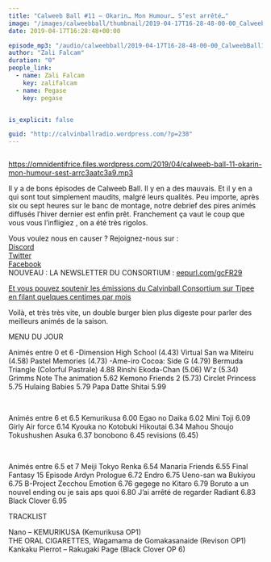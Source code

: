 ```yaml
---
title: "Calweeb Ball #11 – Okarin… Mon Humour… S’est arrêté…"
image: "/images/calweebball/thumbnail/2019-04-17T16-28-48-00-00_CalweebBall11OkarinMonHumourSestarrt.jpg"
date: 2019-04-17T16:28:48+00:00

episode_mp3: "/audio/calweebball/2019-04-17T16-28-48-00-00_CalweebBall11OkarinMonHumourSestarrt.mp3"
author: "Zali Falcam"
duration: "0"
people_link: 
  - name: Zali Falcam
    key: zalifalcam
  - name: Pegase
    key: pegase


is_explicit: false

guid: "http://calvinballradio.wordpress.com/?p=238"
---
```


<PodcastHeader/>

<!-- ECRIRE LA DESCRIPTION DE L'EPISODE SOUS CETTE LIGNE -->
<p><img src="/resources/calweebball/2019-04-17T16-28-48-00-00_CalweebBall11OkarinMonHumourSestarrt/e11.jpg" alt=""></p>
<p><a href="https://omnidentifrice.files.wordpress.com/2019/04/calweeb-ball-11-okarin-mon-humour-sest-arrc3aatc3a9.mp3" rel="nofollow">https://omnidentifrice.files.wordpress.com/2019/04/calweeb-ball-11-okarin-mon-humour-sest-arrc3aatc3a9.mp3</a></p>
<p>Il y a de bons épisodes de Calweeb Ball. Il y en a des mauvais. Et il y en a qui sont tout simplement maudits, malgré leurs qualités. Peu importe, après six ou sept heures sur le banc de montage, notre debrief des pires animés diffusés l’hiver dernier est enfin prêt. Franchement ça vaut le coup que vous vous l’infligiez , on a été très rigolos.</p>
<p>Vous voulez nous en causer ? Rejoignez-nous sur :<br>
<a href="http://discordapp.com/invite/4RnA9v7" rel="nofollow">Discord</a><br>
<a href="https://twitter.com/Calvinball_FM?lang=fr" rel="nofollow">Twitter</a><br>
<a href="https://www.facebook.com/CalvinballRadio/?ref=bookmarks" rel="nofollow">Facebook</a><br>
NOUVEAU : LA NEWSLETTER DU CONSORTIUM :&nbsp;<a title="http://eepurl.com/gcFR29" href="https://exit.sc/?url=http%3A%2F%2Feepurl.com%2FgcFR29" rel="nofollow">eepurl.com/gcFR29</a></p>
<p><a href="https://fr.tipeee.com/calvinball" rel="nofollow">Et vous pouvez soutenir les émissions du Calvinball Consortium sur Tipee en filant quelques centimes par mois</a></p>
<p>Voilà, et très très vite, un double burger bien plus digeste pour parler des meilleurs animés de la saison.</p>
<p>MENU DU JOUR</p>




<tr>
<td>Animés entre 0 et 6</td>
</tr>
<tr>
<td>-Dimension High School (4.43)</td>
</tr>
<tr>
<td>Virtual San wa Miteiru (4.58)</td>
</tr>
<tr>
<td>Pastel Memories (4.73)</td>
</tr>
<tr>
<td>-Ame-iro Cocoa: Side G (4.79)</td>
</tr>
<tr>
<td>Bermuda Triangle (Colorful Pastrale) 4.88</td>
</tr>
<tr>
<td>Rinshi Ekoda-Chan (5.06)</td>
</tr>
<tr>
<td>W’z (5.34)</td>
</tr>
<tr>
<td>Grimms Note The animation 5.62</td>
</tr>
<tr>
<td>Kemono Friends 2 (5.73)</td>
</tr>
<tr>
<td>Circlet Princess 5.75</td>
</tr>
<tr>
<td>Hulaing Babies 5.79</td>
</tr>
<tr>
<td>Papa Datte Shitai 5.99</td>
</tr>


<p>&nbsp;</p>




<tr>
<td>Animés entre 6 et 6.5</td>
</tr>
<tr>
<td>Kemurikusa 6.00</td>
</tr>
<tr>
<td>Egao no Daika 6.02</td>
</tr>
<tr>
<td>Mini Toji 6.09</td>
</tr>
<tr>
<td>Girly Air force 6.14</td>
</tr>
<tr>
<td>Kyouka no Kotobuki Hikoutai 6.34</td>
</tr>
<tr>
<td>Mahou Shoujo Tokushushen Asuka 6.37</td>
</tr>
<tr>
<td>bonobono 6.45</td>
</tr>
<tr>
<td>revisions (6.45)</td>
</tr>


<p>&nbsp;</p>




<tr>
<td>Animés entre 6.5 et 7</td>
</tr>
<tr>
<td>Meiji Tokyo Renka 6.54</td>
</tr>
<tr>
<td>Manaria Friends 6.55</td>
</tr>
<tr>
<td>Final Fantasy 15 Episode Ardyn Prologue 6.72</td>
</tr>
<tr>
<td>Endro 6.75</td>
</tr>
<tr>
<td>Ueno-san wa Bukiyou 6.75</td>
</tr>
<tr>
<td>B-Project Zecchou Emotion 6.76</td>
</tr>
<tr>
<td>gegege no Kitaro 6.79</td>
</tr>
<tr>
<td>Boruto a un nouvel ending ou je sais aps quoi 6.80</td>
</tr>
<tr>
<td>J’ai arrêté de regarder Radiant 6.83</td>
</tr>
<tr>
<td>Black Clover 6.95</td>
</tr>


<p>TRACKLIST</p>
<p>Nano – KEMURIKUSA (Kemurikusa OP1)<br>
THE ORAL CIGARETTES, Wagamama de Gomakasanaide (Revison OP1)<br>
Kankaku Pierrot – Rakugaki Page (Black Clover OP 6)</p>


